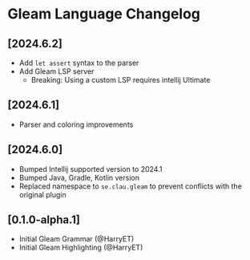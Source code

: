 <!-- Keep a Changelog guide -> https://keepachangelog.com -->
# Gleam Language Changelog

## [2024.6.2]
- Add `let assert` syntax to the parser
- Add Gleam LSP server
  - Breaking: Using a custom LSP requires intellij Ultimate

## [2024.6.1]
- Parser and coloring improvements

## [2024.6.0]
- Bumped Intellij supported version to 2024.1
- Bumped Java, Gradle, Kotlin version
- Replaced namespace to `se.clau.gleam` to prevent conflicts with the original plugin

## [0.1.0-alpha.1]
- Initial Gleam Grammar (@HarryET)
- Initial Gleam Highlighting (@HarryET)